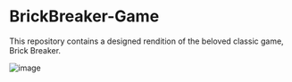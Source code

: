 # BrickBreaker-Game
This repository contains a designed rendition of the beloved classic game, Brick Breaker.

![image](https://github.com/samson-ashna/BrickBreaker-Game/assets/46391817/a757679e-bae1-4c80-b37e-81c90a98d327)


